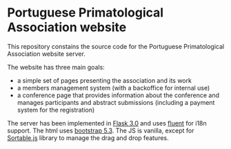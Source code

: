 # Portuguese Primatological Association website
This repository constains the source code for the Portuguese Primatological Association website server.

The website has three main goals:
- a simple set of pages presenting the association and its work
- a members management system (with a backoffice for internal use)
- a conference page that provides information about the conference and manages participants and abstract submissions (including a payment system for the registration)

The server has been implemented in [Flask 3.0](https://flask.palletsprojects.com/en/3.0.x/) and uses [fluent](https://projectfluent.org/) for i18n support. The html uses [bootstrap 5.3](https://getbootstrap.com/). The JS is vanilla, except for [Sortable.js](https://github.com/SortableJS/Sortable) library to manage the drag and drop features.